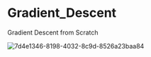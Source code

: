 # Gradient_Descent
Gradient Descent from Scratch



![7d4e1346-8198-4032-8c9d-8526a23baa84](https://github.com/user-attachments/assets/174ae2f4-927d-41dc-b749-7429577c5152)
